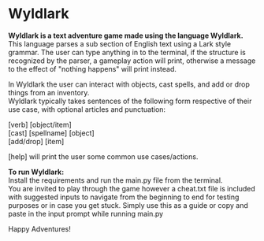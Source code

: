 # Wyldlark

**Wyldlark is a text adventure game made using the language Wyldlark.**<br /> 
This language parses a sub section of English text using a Lark style grammar.
The user can type anything in to the terminal, if the structure is recognized by the parser, a gameplay action will print, otherwise a message to the effect of "nothing happens" will print instead. <br /> 

In Wyldlark the user can interact with objects, cast spells, and add or drop things from an inventory.<br /> 
Wyldlark typically takes sentences of the following form respective of their use case, with optional articles and punctuation: <br /> 

[verb] [object/item] <br /> 
[cast] [spellname] [object] <br /> 
[add/drop] [item] <br /> 

[help] will print the user some common use cases/actions.

**To run Wyldlark:** <br /> 
Install the requirements and run the main.py file from the terminal. <br /> 
You are invited to play through the game however a cheat.txt file is included with suggested inputs to navigate from the beginning to end for testing purposes or in case you get stuck. Simply use this as a guide or copy and paste in the input prompt while running main.py

Happy Adventures!
